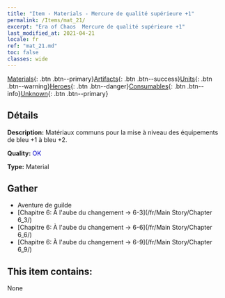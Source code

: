 ```yaml
---
title: "Item - Materials - Mercure de qualité supérieure +1"
permalink: /Items/mat_21/
excerpt: "Era of Chaos  Mercure de qualité supérieure +1"
last_modified_at: 2021-04-21
locale: fr
ref: "mat_21.md"
toc: false
classes: wide
---
```

 [Materials](/fr/Items/){: .btn .btn--primary}[Artifacts](/fr/Items/Artifacts/){: .btn .btn--success}[Units](/fr/Items/Units/){: .btn .btn--warning}[Heroes](/fr/Items/Heroes/){: .btn .btn--danger}[Consumables](/fr/Items/Consumables/){: .btn .btn--info}[Unknown](/fr/Items/Unknown/){: .btn .btn--primary}

## Détails
 **Description:** Matériaux communs pour la mise à niveau des équipements de bleu +1 à bleu +2.

 **Quality:** <span style="color: #0000CD">OK</span>

 **Type:** Material

## Gather

*    Aventure de guilde 
*    [Chapitre 6: À l'aube du changement -> 6-3](/fr/Main Story/Chapter 6_3/) 
*    [Chapitre 6: À l'aube du changement -> 6-6](/fr/Main Story/Chapter 6_6/) 
*    [Chapitre 6: À l'aube du changement -> 6-9](/fr/Main Story/Chapter 6_9/) 

## This item contains:

  None


